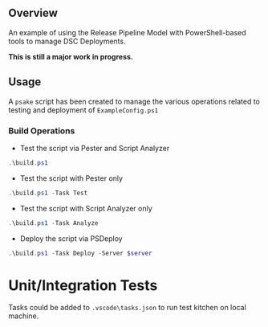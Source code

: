 ## Overview
An example of using the Release Pipeline Model with PowerShell-based tools to manage DSC Deployments.

**This is still a major work in progress.**

## Usage
A ```psake``` script has been created to manage the various operations related to testing and deployment of ```ExampleConfig.ps1```

### Build Operations

* Test the script via Pester and Script Analyzer  
```powershell
.\build.ps1
```
    
* Test the script with Pester only  
```powershell
.\build.ps1 -Task Test
```
    
* Test the script with Script Analyzer only  
```powershell
.\build.ps1 -Task Analyze
```
    
* Deploy the script via PSDeploy  
```powershell
.\build.ps1 -Task Deploy -Server $server
```

# Unit/Integration Tests
Tasks could be added to `.vscode\tasks.json` to run test kitchen on local machine. 